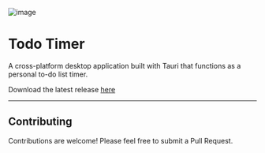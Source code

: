 ![image](https://github.com/user-attachments/assets/dfdbba01-c686-4439-b382-fb95507f5e61)

# Todo Timer

A cross-platform desktop application built with Tauri that functions as a personal to-do list timer.

Download the latest release [here](https://github.com/mayank-hassija/todo-timer/releases)

---

## Contributing

Contributions are welcome! Please feel free to submit a Pull Request.
